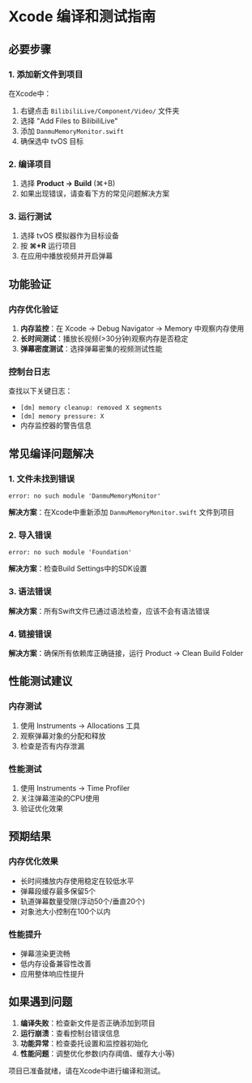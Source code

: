 # Xcode 编译和测试指南

## 必要步骤

### 1. 添加新文件到项目
在Xcode中：
1. 右键点击 `BilibiliLive/Component/Video/` 文件夹
2. 选择 "Add Files to BilibiliLive"
3. 添加 `DanmuMemoryMonitor.swift`
4. 确保选中 tvOS 目标

### 2. 编译项目
1. 选择 **Product → Build** (⌘+B)
2. 如果出现错误，请查看下方的常见问题解决方案

### 3. 运行测试
1. 选择 tvOS 模拟器作为目标设备
2. 按 **⌘+R** 运行项目
3. 在应用中播放视频并开启弹幕

## 功能验证

### 内存优化验证
1. **内存监控**：在 Xcode → Debug Navigator → Memory 中观察内存使用
2. **长时间测试**：播放长视频(>30分钟)观察内存是否稳定
3. **弹幕密度测试**：选择弹幕密集的视频测试性能

### 控制台日志
查找以下关键日志：
- `[dm] memory cleanup: removed X segments`
- `[dm] memory pressure: X`
- 内存监控器的警告信息

## 常见编译问题解决

### 1. 文件未找到错误
```
error: no such module 'DanmuMemoryMonitor'
```
**解决方案**：在Xcode中重新添加 `DanmuMemoryMonitor.swift` 文件到项目

### 2. 导入错误
```
error: no such module 'Foundation'
```
**解决方案**：检查Build Settings中的SDK设置

### 3. 语法错误
**解决方案**：所有Swift文件已通过语法检查，应该不会有语法错误

### 4. 链接错误
**解决方案**：确保所有依赖库正确链接，运行 Product → Clean Build Folder

## 性能测试建议

### 内存测试
1. 使用 Instruments → Allocations 工具
2. 观察弹幕对象的分配和释放
3. 检查是否有内存泄漏

### 性能测试  
1. 使用 Instruments → Time Profiler
2. 关注弹幕渲染的CPU使用
3. 验证优化效果

## 预期结果

### 内存优化效果
- 长时间播放内存使用稳定在较低水平
- 弹幕段缓存最多保留5个
- 轨道弹幕数量受限(浮动50个/垂直20个)
- 对象池大小控制在100个以内

### 性能提升
- 弹幕渲染更流畅
- 低内存设备兼容性改善
- 应用整体响应性提升

## 如果遇到问题

1. **编译失败**：检查新文件是否正确添加到项目
2. **运行崩溃**：查看控制台错误信息
3. **功能异常**：检查委托设置和监控器初始化
4. **性能问题**：调整优化参数(内存阈值、缓存大小等)

项目已准备就绪，请在Xcode中进行编译和测试。